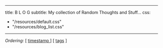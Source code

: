 
---
title: B L O G
subtitle: My collection of Random Thoughts and Stuff...
css:
  - "/resources/default.css"
  - "/resources/blog_list.css"
---

*Ordering:* [ [ timestamp ](/blog/posts.html) ] [ [ tags](/blog/tags.html) ]

